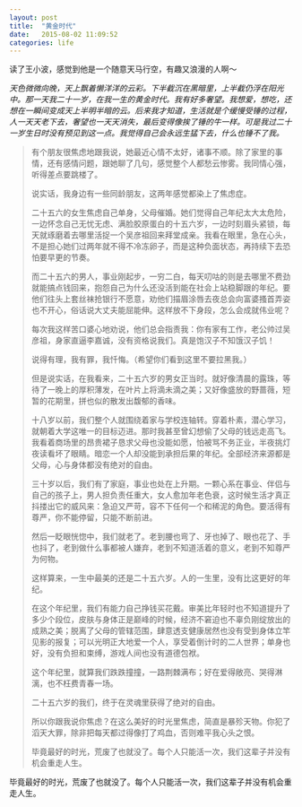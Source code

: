 ```yaml
---
layout: post
title:  "黄金时代"
date:   2015-08-02 11:09:52
categories: life
---
```


读了王小波，感觉到他是一个随意天马行空，有趣又浪漫的人啊～

*天色微微向晚，天上飘着懒洋洋的云彩。下半截沉在黑暗里，上半截仍浮在阳光中。那一天我二十一岁，在我一生的黄金时代。我有好多奢望。我想爱，想吃，还想在一瞬间变成天上半明半暗的云。后来我才知道，生活就是个缓慢受锤的过程，人一天天老下去，奢望也一天天消失，最后变得像挨了锤的牛一样。可是我过二十一岁生日时没有预见到这一点。我觉得自己会永远生猛下去，什么也锤不了我。*


> 有个朋友很焦虑地跟我说，她最近心情不太好，诸事不顺。除了家里的事情，还有感情问题，跟她聊了几句，感觉整个人都愁云惨雾。我同情心强，听得差点要跳楼了。
>
> 说实话，我身边有一些同龄朋友，这两年感觉都染上了焦虑症。
>
> 二十五六的女生焦虑自己单身，父母催婚。她们觉得自己年纪太大太危险，一边怀念自己无忧无虑、满脸胶原蛋白的十五六岁，一边时刻眉头紧锁，每天就琢磨着去哪里活捉一个吴彦祖回来拜堂成亲。我看在眼里，急在心头，不是担心她们过两年就不得不冷冻卵子，而是这种负面状态，再持续下去恐怕要早更的节奏。
> 
> 而二十五六的男人，事业刚起步，一穷二白，每天叨咕的则是去哪里不费劲就能搞点钱回来，抱怨自己为什么还没活到能在社会上站稳脚跟的年纪。要他们往头上套丝袜抢银行不愿意，劝他们描眉涂唇去夜总会向富婆搔首弄姿也不开心，俗话说大丈夫能屈能伸。这样放不下身段，怎么会成就伟业呢？
> 
> 每次我这样苦口婆心地劝说，他们总会指责我：你有家有工作，老公帅过吴彦祖，身家直逼李嘉诚，没有资格说我们。真是饱汉子不知饿汉子饥！
> 
> 说得有理，我有罪，我忏悔。（希望你们看到这里不要拉黑我。）
> 
> 但是说实话，在我看来，二十五六岁的男女正当时。就好像清晨的露珠，等待了一晚上的厚积薄发，在叶片上将滴未滴之美；又好像盛放的野蔷薇，短暂的花期里，拼也似的散发出馥郁的香味。
> 
> 十八岁以前，我们整个人就围绕着家与学校连轴转。穿着朴素，潜心学习，就朝着大学这唯一的目标迈进。那时我甚至曾幻想偷了父母的钱远走高飞。我看着商场里的昂贵裙子恳求父母也没能如愿，怕被骂不务正业，半夜挑灯夜读看坏了眼睛。暗恋一个人却没能到承担后果的年纪。全部经济来源都是父母，心与身体都没有绝对的自由。
> 
> 三十岁以后，我们有了家庭，事业也处在上升期。一颗心系在事业、伴侣与自己的孩子上，男人担负责任重大，女人愈加年老色衰，这时候生活才真正抖搂出它的威风来：急迫又严苛，容不下任何一个和稀泥的角色。要活得有尊严，你不能停留，只能不断前进。
> 
> 然后一眨眼恍惚中，我们就老了。老到腰也弯了、牙也掉了、眼也花了、手也抖了，老到做什么事都被人嫌弃，老到不知道活着的意义，老到不知尊严为何物。
> 
> 这样算来，一生中最美的还是二十五六岁。人的一生里，没有比这更好的年纪。
> 
> 在这个年纪里，我们有能力自己挣钱买花戴。审美比年轻时也不知道提升了多少个段位，皮肤与身体正是巅峰的时候，经济不窘迫也不辜负刚绽放出的成熟之美；脱离了父母的管辖范围，肆意透支健康居然也没有受到身体立竿见影的报复；可以光明正大地爱一个人，享受着倒计时的二人世界；单身也好，没有负担和束缚，游戏人间也没有道德包袱。
> 
> 这个年纪里，就算我们跌跌撞撞，一路荆棘满布；好在爱得敞亮、哭得淋漓，也不枉费青春一场。
> 
> 二十五六岁的我们，终于在灵魂里获得了绝对的自由。
> 
> 所以你跟我说你焦虑？在这么美好的时光里焦虑，简直是暴殄天物。你犯了滔天大罪，除非把每天都过得像打了鸡血，否则难平我心头之恨。
> 
> 毕竟最好的时光，荒废了也就没了。每个人只能活一次，我们这辈子并没有机会重走人生。

毕竟最好的时光，荒废了也就没了。每个人只能活一次，我们这辈子并没有机会重走人生。